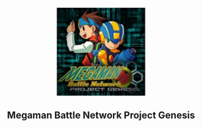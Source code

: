 <p align="center"><img src="https://github.com/d4nieru/MegamanBattleNetworkProjectGenesis/blob/main/icon/mmbnPG.jpeg"></p>
<h2 align="center"><b>Megaman Battle Network Project Genesis</b></h2>
<p align="center">
